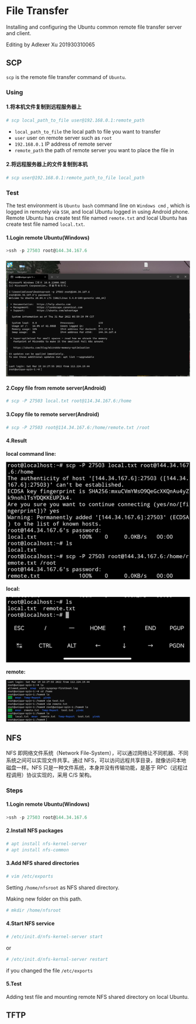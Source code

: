 # File Transfer

Installing and configuring the Ubuntu common remote file transfer server and client.

Editing by Adlexer Xu 201930310065

## SCP

`scp` is the remote file transfer command of `Ubuntu`.

### Using

#### 1.将本机文件复制到远程服务器上

```bash
# scp local_path_to_file user@192.168.0.1:remote_path
```

* `local_path_to_file` the local path to file you want to transfer
* `user` user on remote server such  as `root`
* `192.168.0.1`  IP address of remote server
* `remote_path` the path of remote server you want to place the file in

#### 2.将远程服务器上的文件复制到本机

```bash
# scp user@192.168.0.1:remote_path_to_file local_path 
```

### Test

The test environment is `Ubuntu bash` command line on `Windows cmd` , which is logged in remotely via `SSH`, and local Ubuntu logged in using Android phone. Remote Ubuntu has create test file named `remote.txt` and local Ubuntu has create test file named `local.txt`.

#### 1.Login remote Ubuntu(Windows)

```powershell
>ssh -p 27503 root@144.34.167.6
```

#### ![3-1-1](img/3-1-1.png)

#### 2.Copy file from remote server(Android)

```bash
# scp -P 27503 local.txt root@114.34.167.6:/home
```

#### 3.Copy file to remote server(Android)

```bash
# scp -P 27503 root@114.34.167.6:/home/remote.txt /root
```

#### 4.Result

**local command line:**

![3-1-4.jpg](img/3-1-4.jpg.png)

**local:**

![3-1-2](img/3-1-2.png)

**remote:**

![3-1-3](img/3-1-3.png)

## NFS

NFS 即网络文件系统（Network File-System），可以通过网络让不同机器、不同系统之间可以实现文件共享。通过 NFS，可以访问远程共享目录，就像访问本地磁盘一样。NFS 只是一种文件系统，本身并没有传输功能，是基于 RPC（远程过程调用）协议实现的，采用 C/S 架构。

### Steps

#### 1.Login remote Ubuntu(Windows)

```powershell
>ssh -p 27503 root@144.34.167.6
```

#### 2.Install NFS packages

```bash
# apt install nfs-kernel-server
# apt install nfs-common
```

#### 3.Add NFS shared directories

```bash
# vim /etc/exports
```

Setting `/home/nfsroot` as NFS shared directory.

Making new folder on this path.

```bash
# mkdir /home/nfsroot
```

#### 4.Start NFS service

```bash
# /etc/init.d/nfs-kernel-server start
```

or

```bash
# /etc/init.d/nfs-kernal-server restart
```

if you changed the file `/etc/exports`

#### 5.Test

Adding test file and mounting remote NFS shared directory on local Ubuntu.

## TFTP



